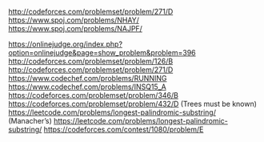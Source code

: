 http://codeforces.com/problemset/problem/271/D 
https://www.spoj.com/problems/NHAY/ 
https://www.spoj.com/problems/NAJPF/ 

https://onlinejudge.org/index.php?option=onlinejudge&page=show_problem&problem=396 
http://codeforces.com/problemset/problem/126/B 
http://codeforces.com/problemset/problem/271/D 
https://www.codechef.com/problems/RUNNING 
https://www.codechef.com/problems/INSQ15_A 
https://codeforces.com/problemset/problem/346/B 
https://codeforces.com/problemset/problem/432/D (Trees must be known) 
https://leetcode.com/problems/longest-palindromic-substring/ (Manacher’s)
https://leetcode.com/problems/longest-palindromic-substring/ 
https://codeforces.com/contest/1080/problem/E 